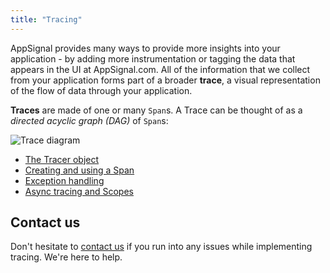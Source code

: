 ```yaml
---
title: "Tracing"
---
```


AppSignal provides many ways to provide more insights into your application - by adding more instrumentation or tagging the data that appears in the UI at AppSignal.com. All of the information that we collect from your application forms part of a broader **trace**, a visual representation of the flow of data through your application.

**Traces** are made of one or many `Span`s. A Trace can be thought of as a _directed acyclic graph (DAG)_ of `Span`s:

![Trace diagram](/assets/images/abstract-trace.png)

* [The Tracer object](tracer.html)
* [Creating and using a Span](span.html)
* [Exception handling](exception-handling.html)
* [Async tracing and Scopes](scopes.html)

## Contact us

Don't hesitate to [contact us](mailto:support@appsignal.com) if you run into
any issues while implementing tracing. We're here to help.
